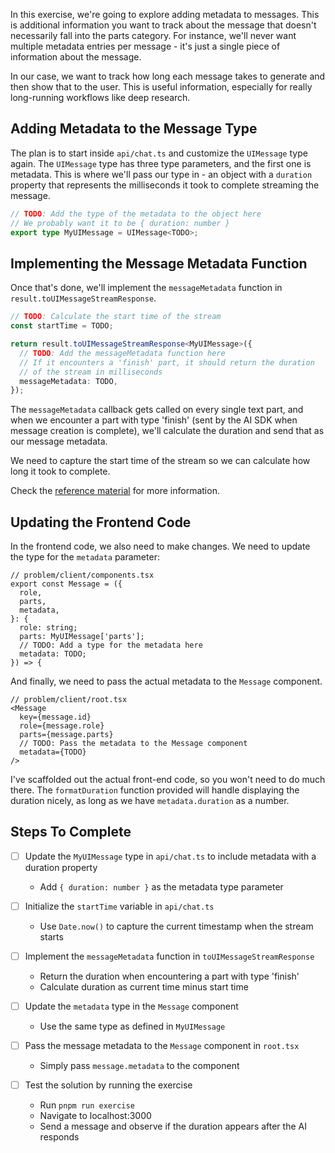 In this exercise, we're going to explore adding metadata to messages. This is additional information you want to track about the message that doesn't necessarily fall into the parts category. For instance, we'll never want multiple metadata entries per message - it's just a single piece of information about the message.

In our case, we want to track how long each message takes to generate and then show that to the user. This is useful information, especially for really long-running workflows like deep research.

## Adding Metadata to the Message Type

The plan is to start inside `api/chat.ts` and customize the `UIMessage` type again. The `UIMessage` type has three type parameters, and the first one is metadata. This is where we'll pass our type in - an object with a `duration` property that represents the milliseconds it took to complete streaming the message.

```ts
// TODO: Add the type of the metadata to the object here
// We probably want it to be { duration: number }
export type MyUIMessage = UIMessage<TODO>;
```

## Implementing the Message Metadata Function

Once that's done, we'll implement the `messageMetadata` function in `result.toUIMessageStreamResponse`.

```ts
// TODO: Calculate the start time of the stream
const startTime = TODO;

return result.toUIMessageStreamResponse<MyUIMessage>({
  // TODO: Add the messageMetadata function here
  // If it encounters a 'finish' part, it should return the duration
  // of the stream in milliseconds
  messageMetadata: TODO,
});
```

The `messageMetadata` callback gets called on every single text part, and when we encounter a part with type 'finish' (sent by the AI SDK when message creation is complete), we'll calculate the duration and send that as our message metadata.

We need to capture the start time of the stream so we can calculate how long it took to complete.

Check the [reference material](/exercises/99-reference/99.08-message-metadata/explainer/readme.md) for more information.

## Updating the Frontend Code

In the frontend code, we also need to make changes. We need to update the type for the `metadata` parameter:

```tsx
// problem/client/components.tsx
export const Message = ({
  role,
  parts,
  metadata,
}: {
  role: string;
  parts: MyUIMessage['parts'];
  // TODO: Add a type for the metadata here
  metadata: TODO;
}) => {
```

And finally, we need to pass the actual metadata to the `Message` component.

```tsx
// problem/client/root.tsx
<Message
  key={message.id}
  role={message.role}
  parts={message.parts}
  // TODO: Pass the metadata to the Message component
  metadata={TODO}
/>
```

I've scaffolded out the actual front-end code, so you won't need to do much there. The `formatDuration` function provided will handle displaying the duration nicely, as long as we have `metadata.duration` as a number.

## Steps To Complete

- [ ] Update the `MyUIMessage` type in `api/chat.ts` to include metadata with a duration property
  - Add `{ duration: number }` as the metadata type parameter

- [ ] Initialize the `startTime` variable in `api/chat.ts`
  - Use `Date.now()` to capture the current timestamp when the stream starts

- [ ] Implement the `messageMetadata` function in `toUIMessageStreamResponse`
  - Return the duration when encountering a part with type 'finish'
  - Calculate duration as current time minus start time

- [ ] Update the `metadata` type in the `Message` component
  - Use the same type as defined in `MyUIMessage`

- [ ] Pass the message metadata to the `Message` component in `root.tsx`
  - Simply pass `message.metadata` to the component

- [ ] Test the solution by running the exercise
  - Run `pnpm run exercise`
  - Navigate to localhost:3000
  - Send a message and observe if the duration appears after the AI responds
